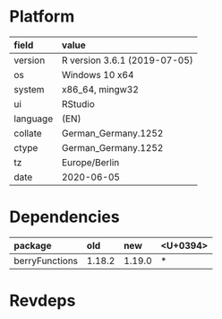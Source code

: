 # Platform

|field    |value                        |
|:--------|:----------------------------|
|version  |R version 3.6.1 (2019-07-05) |
|os       |Windows 10 x64               |
|system   |x86_64, mingw32              |
|ui       |RStudio                      |
|language |(EN)                         |
|collate  |German_Germany.1252          |
|ctype    |German_Germany.1252          |
|tz       |Europe/Berlin                |
|date     |2020-06-05                   |

# Dependencies

|package        |old    |new    |<U+0394>  |
|:--------------|:------|:------|:--|
|berryFunctions |1.18.2 |1.19.0 |*  |

# Revdeps

